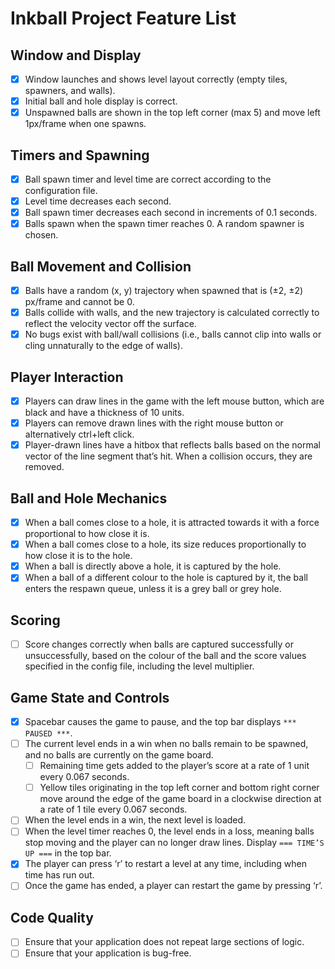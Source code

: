 # Inkball Project Feature List

## Window and Display
- [x] Window launches and shows level layout correctly (empty tiles, spawners, and walls).
- [x] Initial ball and hole display is correct.
- [x] Unspawned balls are shown in the top left corner (max 5) and move left 1px/frame when one spawns.

## Timers and Spawning
- [x] Ball spawn timer and level time are correct according to the configuration file.
- [x] Level time decreases each second.
- [x] Ball spawn timer decreases each second in increments of 0.1 seconds.
- [x] Balls spawn when the spawn timer reaches 0. A random spawner is chosen.

## Ball Movement and Collision
- [x] Balls have a random (x, y) trajectory when spawned that is (±2, ±2) px/frame and cannot be 0.
- [x] Balls collide with walls, and the new trajectory is calculated correctly to reflect the velocity vector off the surface.
- [x] No bugs exist with ball/wall collisions (i.e., balls cannot clip into walls or cling unnaturally to the edge of walls).

## Player Interaction
- [x] Players can draw lines in the game with the left mouse button, which are black and have a thickness of 10 units.
- [x] Players can remove drawn lines with the right mouse button or alternatively ctrl+left click.
- [x] Player-drawn lines have a hitbox that reflects balls based on the normal vector of the line segment that’s hit. When a collision occurs, they are removed.

## Ball and Hole Mechanics
- [x] When a ball comes close to a hole, it is attracted towards it with a force proportional to how close it is.
- [x] When a ball comes close to a hole, its size reduces proportionally to how close it is to the hole.
- [x] When a ball is directly above a hole, it is captured by the hole.
- [x] When a ball of a different colour to the hole is captured by it, the ball enters the respawn queue, unless it is a grey ball or grey hole.

## Scoring
- [ ] Score changes correctly when balls are captured successfully or unsuccessfully, based on the colour of the ball and the score values specified in the config file, including the level multiplier.

## Game State and Controls
- [x] Spacebar causes the game to pause, and the top bar displays `*** PAUSED ***`.
- [ ] The current level ends in a win when no balls remain to be spawned, and no balls are currently on the game board.
  - [ ] Remaining time gets added to the player’s score at a rate of 1 unit every 0.067 seconds.
  - [ ] Yellow tiles originating in the top left corner and bottom right corner move around the edge of the game board in a clockwise direction at a rate of 1 tile every 0.067 seconds.
- [ ] When the level ends in a win, the next level is loaded.
- [ ] When the level timer reaches 0, the level ends in a loss, meaning balls stop moving and the player can no longer draw lines. Display `=== TIME’S UP ===` in the top bar.
- [x] The player can press ‘r’ to restart a level at any time, including when time has run out.
- [ ] Once the game has ended, a player can restart the game by pressing ‘r’.

## Code Quality
- [ ] Ensure that your application does not repeat large sections of logic.
- [ ] Ensure that your application is bug-free.
